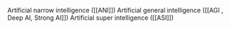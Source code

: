 
Artificial narrow intelligence ([[ANI]])
Artificial general intelligence ([[AGI , Deep AI, Strong AI]])
Artificial super intelligence ([[ASI]])